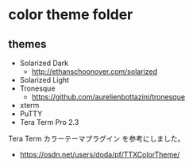 ﻿# color theme folder

## themes

- Solarized Dark
  - http://ethanschoonover.com/solarized
- Solarized Light
- Tronesque
  - https://github.com/aurelienbottazini/tronesque
- xterm
- PuTTY
- Tera Term Pro 2.3

Tera Term カラーテーマプラグイン を参考にしました。
- https://osdn.net/users/doda/pf/TTXColorTheme/


